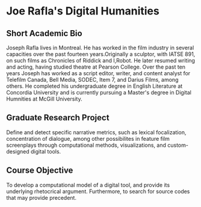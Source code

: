 # Joe Rafla's Digital Humanities                                        

## Short Academic Bio
Joseph Rafla lives in Montreal. He has worked in the film industry in several capacities over the past fourteen years.Originally a sculptor, with IATSE 891, on such films as Chronicles of Riddick and I,Robot. He later resumed writing and acting, having studied theatre at Pearson College. Over the past ten years Joseph has worked as a script editor, writer, and content analyst for Telefilm Canada, Bell Media, SODEC, Item 7, and Darius Films, among others. He completed his undergraduate degree in English Literature at Concordia University and is currently pursuing a Master's degree in Digital Humnities at McGill University.

## Graduate Research Project
Define and detect specific narrative metrics, such as lexical focalization, concentration of dialogue, among other possibilites in feature film screenplays through computational methods, visualizations, and custom-designed digital tools.

## Course Objective
To develop a computational model of a digital tool, and provide its underlying rhetocrical argument. Furthermore, to search for source codes that may provide precedent.

